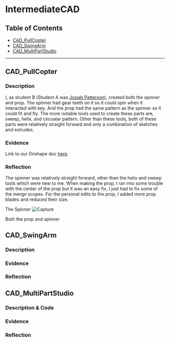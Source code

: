 # IntermediateCAD


## Table of Contents
* [CAD_PullCopter](#CAD_PullCopter)
* [CAD_SwingArm](#CAD_SwingArm)
* [CAD_MultiPartStudio](#CAD_MultiPartStudio)
---



## CAD_PullCopter

### Description
I, as student B (Student A was [Josiah Patterson](https://github.com/jpatter43/CircuitPython)), created both the spinner and prop. The spinner had gear teeth on it so it could spin when it interacted with key. And the prop had the same pattern as the spinner so it could fit and fly. The more notable tools used to create these parts are, sweep, helix, and circualar pattern. Other than these tools, both of these parts were relatively straight forward and only a combination of sketches and extrudes. 
### Evidence
Link to our Onshape doc [here](https://cvilleschools.onshape.com/documents/e2d25fcf5aacfbd11b39abe4/w/ac902f69cc0a64357db4dff9/e/081d1e720ed8c49beea06c70).

### Reflection
The spinner was relatively straight forward, other than the helix and sweep tools which were new to me. When making the prop, I ran into some trouble with the center of the prop but it was an easy fix, I just had to fix some of the merge scopes. For the personal edits to the prop, I added more prop blades and reduced their size.

The Spinner
![Capture](https://user-images.githubusercontent.com/112961319/197239929-9a6fa131-ea7c-455f-a4e5-4d3baa910fe5.PNG)

Both the prop and spinner
## CAD_SwingArm

### Description

### Evidence

### Reflection


## CAD_MultiPartStudio

### Description & Code

### Evidence

### Reflection

